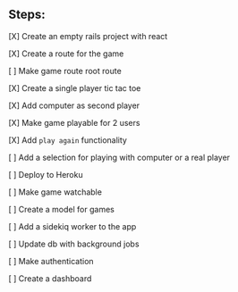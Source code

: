 ## Steps:

[X] Create an empty rails project with react

[X] Create a route for the game

[ ] Make game route root route

[X] Create a single player tic tac toe

[X] Add computer as second player

[X] Make game playable for 2 users

[X] Add `play again` functionality

[ ] Add a selection for playing with computer or a real player

[ ] Deploy to Heroku

[ ] Make game watchable

[ ] Create a model for games

[ ] Add a sidekiq worker to the app

[ ] Update db with background jobs

[ ] Make authentication

[ ] Create a dashboard
